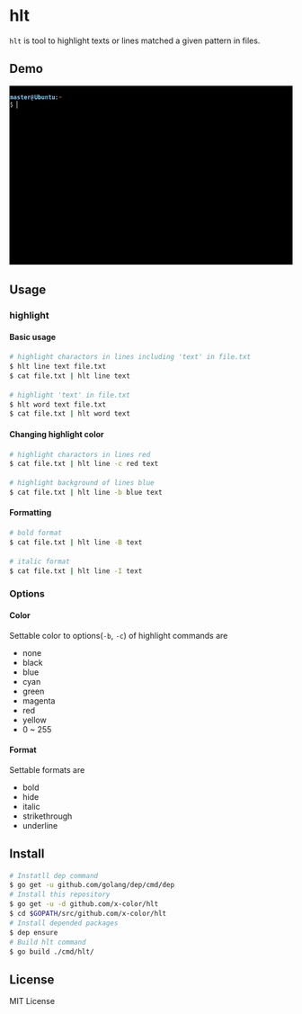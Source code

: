 # hlt

`hlt` is tool to highlight texts or lines matched a given pattern in files.

## Demo

![demo](resouces/demo002.gif)

## Usage

### highlight

#### Basic usage

```bash
# highlight charactors in lines including 'text' in file.txt
$ hlt line text file.txt
$ cat file.txt | hlt line text

# highlight 'text' in file.txt
$ hlt word text file.txt
$ cat file.txt | hlt word text
```

#### Changing highlight color

```bash
# highlight charactors in lines red
$ cat file.txt | hlt line -c red text

# highlight background of lines blue
$ cat file.txt | hlt line -b blue text
```

#### Formatting

```bash
# bold format
$ cat file.txt | hlt line -B text

# italic format
$ cat file.txt | hlt line -I text
```

### Options

#### Color

Settable color to options(`-b`, `-c`) of highlight commands are

- none
- black
- blue
- cyan
- green
- magenta
- red
- yellow
- 0 ~ 255

#### Format

Settable formats are

- bold
- hide
- italic
- strikethrough
- underline

## Install

```bash
# Instatll dep command
$ go get -u github.com/golang/dep/cmd/dep
# Install this repository
$ go get -u -d github.com/x-color/hlt
$ cd $GOPATH/src/github.com/x-color/hlt
# Install depended packages
$ dep ensure
# Build hlt command
$ go build ./cmd/hlt/
```

## License

MIT License
